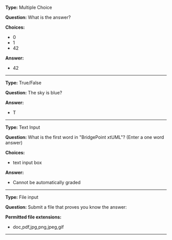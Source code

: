 __Type:__  Multiple Choice
 
__Question:__  What is the answer?
 
__Choices:__
  - 0
  - 1
  - 42
  
__Answer:__
  - 42
  

----

__Type:__  True/False
 
__Question:__  The sky is blue?
 
__Answer:__
  - T
  

----

__Type:__ Text Input
 
__Question:__ What is the first word in "BridgePoint xtUML"?  (Enter a one word answer)

__Choices:__
  - text input box
  
__Answer:__
  - Cannot be automatically graded
  
----

__Type:__  File input
 
__Question:__  Submit a file that proves you know the answer:
 
__Permitted file extensions:__
  - doc,pdf,jpg,png,jpeg,gif
  

----
